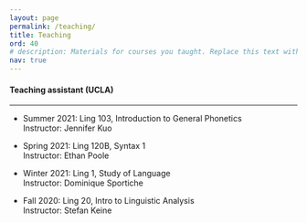 ```yaml
---
layout: page
permalink: /teaching/
title: Teaching
ord: 40
# description: Materials for courses you taught. Replace this text with your description.
nav: true
---
```


#### <b>Teaching assistant (UCLA)</b>
***
* Summer 2021: Ling 103, Introduction to General Phonetics <br>
Instructor: Jennifer Kuo

* Spring 2021: Ling 120B, Syntax 1 <br>
Instructor: Ethan Poole

* Winter 2021: Ling 1, Study of Language <br>
Instructor: Dominique Sportiche

* Fall 2020: Ling 20, Intro to Linguistic Analysis <br>
Instructor: Stefan Keine
